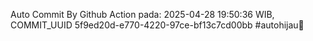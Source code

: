 Auto Commit By Github Action pada: 2025-04-28 19:50:36 WIB, COMMIT_UUID 5f9ed20d-e770-4220-97ce-bf13c7cd00bb #autohijau🗿
